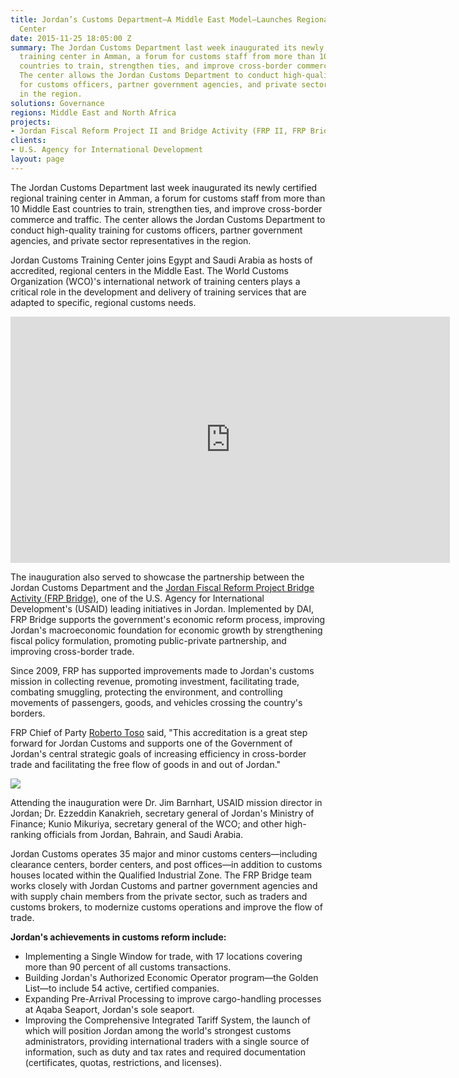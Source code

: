 ```yaml
---
title: Jordan’s Customs Department—A Middle East Model—Launches Regional Training
  Center
date: 2015-11-25 18:05:00 Z
summary: The Jordan Customs Department last week inaugurated its newly certified regional
  training center in Amman, a forum for customs staff from more than 10 Middle East
  countries to train, strengthen ties, and improve cross-border commerce and traffic.
  The center allows the Jordan Customs Department to conduct high-quality training
  for customs officers, partner government agencies, and private sector representatives
  in the region.
solutions: Governance
regions: Middle East and North Africa
projects:
- Jordan Fiscal Reform Project II and Bridge Activity (FRP II, FRP Bridge)
clients:
- U.S. Agency for International Development
layout: page
---
```


The Jordan Customs Department last week inaugurated its newly certified regional training center in Amman, a forum for customs staff from more than 10 Middle East countries to train, strengthen ties, and improve cross-border commerce and traffic. The center allows the Jordan Customs Department to conduct high-quality training for customs officers, partner government agencies, and private sector representatives in the region.

Jordan Customs Training Center joins Egypt and Saudi Arabia as hosts of accredited, regional centers in the Middle East. The World Customs Organization (WCO)'s international network of training centers plays a critical role in the development and delivery of training services that are adapted to specific, regional customs needs.

<iframe allowfullscreen="" frameborder="0" height="394" mozallowfullscreen="" src="https://player.vimeo.com/video/147594138" webkitallowfullscreen="" width="703"></iframe>

The inauguration also served to showcase the partnership between the Jordan Customs Department and the [Jordan Fiscal Reform Project Bridge Activity (FRP Bridge)][1], one of the U.S. Agency for International Development's (USAID) leading initiatives in Jordan. Implemented by DAI, FRP Bridge supports the government's economic reform process, improving Jordan's macroeconomic foundation for economic growth by strengthening fiscal policy formulation, promoting public-private partnership, and improving cross-border trade.

Since 2009, FRP has supported improvements made to Jordan's customs mission in collecting revenue, promoting investment, facilitating trade, combating smuggling, protecting the environment, and controlling movements of passengers, goods, and vehicles crossing the country's borders.

FRP Chief of Party [Roberto Toso][2] said, "This accreditation is a great step forward for Jordan Customs and supports one of the Government of Jordan's central strategic goals of increasing efficiency in cross-border trade and facilitating the free flow of goods in and out of Jordan."

![][3]

Attending the inauguration were Dr. Jim Barnhart, USAID mission director in Jordan; Dr. Ezzeddin Kanakrieh, secretary general of Jordan's Ministry of Finance; Kunio Mikuriya, secretary general of the WCO; and other high-ranking officials from Jordan, Bahrain, and Saudi Arabia.

Jordan Customs operates 35 major and minor customs centers—including clearance centers, border centers, and post offices—in addition to customs houses located within the Qualified Industrial Zone. The FRP Bridge team works closely with Jordan Customs and partner government agencies and with supply chain members from the private sector, such as traders and customs brokers, to modernize customs operations and improve the flow of trade.

**Jordan's achievements in customs reform include:**

* Implementing a Single Window for trade, with 17 locations covering more than 90 percent of all customs transactions.
* Building Jordan's Authorized Economic Operator program—the Golden List—to include 54 active, certified companies.
* Expanding Pre-Arrival Processing to improve cargo-handling processes at Aqaba Seaport, Jordan's sole seaport.
* Improving the Comprehensive Integrated Tariff System, the launch of which will position Jordan among the world's strongest customs administrators, providing international traders with a single source of information, such as duty and tax rates and required documentation (certificates, quotas, restrictions, and licenses).

[1]: /our-work/projects/jordan-fiscal-reform-project-ii-and-bridge-activity-frp-ii-frp-bridge
[2]: /who-we-are/our-team/roberto-toso
[3]: /assets/images/news/jordan-training.jpg
